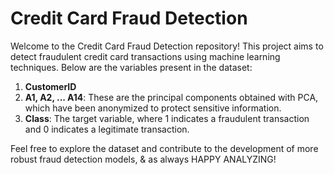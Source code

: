 # Credit Card Fraud Detection

Welcome to the Credit Card Fraud Detection repository! This project aims to detect fraudulent credit card transactions using machine learning techniques. Below are the variables present in the dataset:

1. **CustomerID**
2. **A1, A2, ... A14**: These are the principal components obtained with PCA, which have been anonymized to protect sensitive information.
3. **Class**: The target variable, where 1 indicates a fraudulent transaction and 0 indicates a legitimate transaction.

Feel free to explore the dataset and contribute to the development of more robust fraud detection models, & as always HAPPY ANALYZING! 

